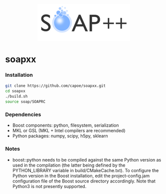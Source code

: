 <div align="center">
    <img src="https://raw.githubusercontent.com/capoe/soapxx/master/web/media/soapxx.png" alt="logo"></img>
</div>

# soapxx

### Installation
```bash
git clone https://github.com/capoe/soapxx.git
cd soapxx
./build.sh
source soap/SOAPRC
```

### Dependencies
- Boost components: python, filesystem, serialization
- MKL or GSL (MKL + Intel compilers are recommended)
- Python packages: numpy, scipy, h5py, sklearn

### Notes
- boost::python needs to be compiled against the same Python version as used in the compilation (the latter being defined by the PYTHON_LIBRARY variable in build/CMakeCache.txt). To configure the Python version in the Boost installation, edit the project-config.jam configuration file of the Boost source directory accordingly. Note that Python3 is not presently supported.

